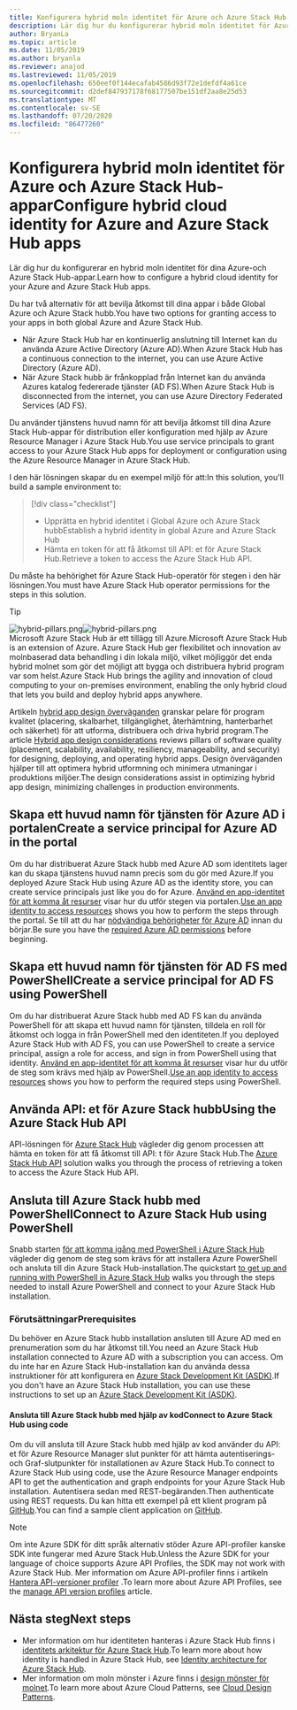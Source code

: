 ```yaml
---
title: Konfigurera hybrid moln identitet för Azure och Azure Stack Hub-appar
description: Lär dig hur du konfigurerar hybrid moln identitet för Azure och Azure Stack Hub-appar.
author: BryanLa
ms.topic: article
ms.date: 11/05/2019
ms.author: bryanla
ms.reviewer: anajod
ms.lastreviewed: 11/05/2019
ms.openlocfilehash: 650eef0f144ecafab4586d93f72e1defdf4a61ce
ms.sourcegitcommit: d2def847937178f68177507be151df2aa8e25d53
ms.translationtype: MT
ms.contentlocale: sv-SE
ms.lasthandoff: 07/20/2020
ms.locfileid: "86477260"
---
```

# <a name="configure-hybrid-cloud-identity-for-azure-and-azure-stack-hub-apps"></a><span data-ttu-id="d1792-103">Konfigurera hybrid moln identitet för Azure och Azure Stack Hub-appar</span><span class="sxs-lookup"><span data-stu-id="d1792-103">Configure hybrid cloud identity for Azure and Azure Stack Hub apps</span></span>

<span data-ttu-id="d1792-104">Lär dig hur du konfigurerar en hybrid moln identitet för dina Azure-och Azure Stack Hub-appar.</span><span class="sxs-lookup"><span data-stu-id="d1792-104">Learn how to configure a hybrid cloud identity for your Azure and Azure Stack Hub apps.</span></span>

<span data-ttu-id="d1792-105">Du har två alternativ för att bevilja åtkomst till dina appar i både Global Azure och Azure Stack hubb.</span><span class="sxs-lookup"><span data-stu-id="d1792-105">You have two options for granting access to your apps in both global Azure and Azure Stack Hub.</span></span>

 * <span data-ttu-id="d1792-106">När Azure Stack Hub har en kontinuerlig anslutning till Internet kan du använda Azure Active Directory (Azure AD).</span><span class="sxs-lookup"><span data-stu-id="d1792-106">When Azure Stack Hub has a continuous connection to the internet, you can use Azure Active Directory (Azure AD).</span></span>
 * <span data-ttu-id="d1792-107">När Azure Stack hubb är frånkopplad från Internet kan du använda Azures katalog federerade tjänster (AD FS).</span><span class="sxs-lookup"><span data-stu-id="d1792-107">When Azure Stack Hub is disconnected from the internet, you can use Azure Directory Federated Services (AD FS).</span></span>

<span data-ttu-id="d1792-108">Du använder tjänstens huvud namn för att bevilja åtkomst till dina Azure Stack Hub-appar för distribution eller konfiguration med hjälp av Azure Resource Manager i Azure Stack Hub.</span><span class="sxs-lookup"><span data-stu-id="d1792-108">You use service principals to grant access to your Azure Stack Hub apps for deployment or configuration using the Azure Resource Manager in Azure Stack Hub.</span></span>

<span data-ttu-id="d1792-109">I den här lösningen skapar du en exempel miljö för att:</span><span class="sxs-lookup"><span data-stu-id="d1792-109">In this solution, you'll build a sample environment to:</span></span>

> [!div class="checklist"]
> - <span data-ttu-id="d1792-110">Upprätta en hybrid identitet i Global Azure och Azure Stack hubb</span><span class="sxs-lookup"><span data-stu-id="d1792-110">Establish a hybrid identity in global Azure and Azure Stack Hub</span></span>
> - <span data-ttu-id="d1792-111">Hämta en token för att få åtkomst till API: et för Azure Stack Hub.</span><span class="sxs-lookup"><span data-stu-id="d1792-111">Retrieve a token to access the Azure Stack Hub API.</span></span>

<span data-ttu-id="d1792-112">Du måste ha behörighet för Azure Stack Hub-operatör för stegen i den här lösningen.</span><span class="sxs-lookup"><span data-stu-id="d1792-112">You must have Azure Stack Hub operator permissions for the steps in this solution.</span></span>

> [!Tip]  
> <span data-ttu-id="d1792-113">![hybrid-pillars.png](./media/solution-deployment-guide-cross-cloud-scaling/hybrid-pillars.png)</span><span class="sxs-lookup"><span data-stu-id="d1792-113">![hybrid-pillars.png](./media/solution-deployment-guide-cross-cloud-scaling/hybrid-pillars.png)</span></span>  
> <span data-ttu-id="d1792-114">Microsoft Azure Stack Hub är ett tillägg till Azure.</span><span class="sxs-lookup"><span data-stu-id="d1792-114">Microsoft Azure Stack Hub is an extension of Azure.</span></span> <span data-ttu-id="d1792-115">Azure Stack Hub ger flexibilitet och innovation av molnbaserad data behandling i din lokala miljö, vilket möjliggör det enda hybrid molnet som gör det möjligt att bygga och distribuera hybrid program var som helst.</span><span class="sxs-lookup"><span data-stu-id="d1792-115">Azure Stack Hub brings the agility and innovation of cloud computing to your on-premises environment, enabling the only hybrid cloud that lets you build and deploy hybrid apps anywhere.</span></span>  
> 
> <span data-ttu-id="d1792-116">Artikeln [hybrid app design överväganden](overview-app-design-considerations.md) granskar pelare för program kvalitet (placering, skalbarhet, tillgänglighet, återhämtning, hanterbarhet och säkerhet) för att utforma, distribuera och driva hybrid program.</span><span class="sxs-lookup"><span data-stu-id="d1792-116">The article [Hybrid app design considerations](overview-app-design-considerations.md) reviews pillars of software quality (placement, scalability, availability, resiliency, manageability, and security) for designing, deploying, and operating hybrid apps.</span></span> <span data-ttu-id="d1792-117">Design överväganden hjälper till att optimera hybrid utformning och minimera utmaningar i produktions miljöer.</span><span class="sxs-lookup"><span data-stu-id="d1792-117">The design considerations assist in optimizing hybrid app design, minimizing challenges in production environments.</span></span>

## <a name="create-a-service-principal-for-azure-ad-in-the-portal"></a><span data-ttu-id="d1792-118">Skapa ett huvud namn för tjänsten för Azure AD i portalen</span><span class="sxs-lookup"><span data-stu-id="d1792-118">Create a service principal for Azure AD in the portal</span></span>

<span data-ttu-id="d1792-119">Om du har distribuerat Azure Stack hubb med Azure AD som identitets lager kan du skapa tjänstens huvud namn precis som du gör med Azure.</span><span class="sxs-lookup"><span data-stu-id="d1792-119">If you deployed Azure Stack Hub using Azure AD as the identity store, you can create service principals just like you do for Azure.</span></span> <span data-ttu-id="d1792-120">[Använd en app-identitet för att komma åt resurser](/azure-stack/operator/azure-stack-create-service-principals.md#manage-an-azure-ad-app-identity) visar hur du utför stegen via portalen.</span><span class="sxs-lookup"><span data-stu-id="d1792-120">[Use an app identity to access resources](/azure-stack/operator/azure-stack-create-service-principals.md#manage-an-azure-ad-app-identity) shows you how to perform the steps through the portal.</span></span> <span data-ttu-id="d1792-121">Se till att du har [nödvändiga behörigheter för Azure AD](/azure/azure-resource-manager/resource-group-create-service-principal-portal#required-permissions) innan du börjar.</span><span class="sxs-lookup"><span data-stu-id="d1792-121">Be sure you have the [required Azure AD permissions](/azure/azure-resource-manager/resource-group-create-service-principal-portal#required-permissions) before beginning.</span></span>

## <a name="create-a-service-principal-for-ad-fs-using-powershell"></a><span data-ttu-id="d1792-122">Skapa ett huvud namn för tjänsten för AD FS med PowerShell</span><span class="sxs-lookup"><span data-stu-id="d1792-122">Create a service principal for AD FS using PowerShell</span></span>

<span data-ttu-id="d1792-123">Om du har distribuerat Azure Stack hubb med AD FS kan du använda PowerShell för att skapa ett huvud namn för tjänsten, tilldela en roll för åtkomst och logga in från PowerShell med den identiteten.</span><span class="sxs-lookup"><span data-stu-id="d1792-123">If you deployed Azure Stack Hub with AD FS, you can use PowerShell to create a service principal, assign a role for access, and sign in from PowerShell using that identity.</span></span> <span data-ttu-id="d1792-124">[Använd en app-identitet för att komma åt resurser](/azure-stack/operator/azure-stack-create-service-principals.md#manage-an-ad-fs-app-identity) visar hur du utför de steg som krävs med hjälp av PowerShell.</span><span class="sxs-lookup"><span data-stu-id="d1792-124">[Use an app identity to access resources](/azure-stack/operator/azure-stack-create-service-principals.md#manage-an-ad-fs-app-identity) shows you how to perform the required steps using PowerShell.</span></span>

## <a name="using-the-azure-stack-hub-api"></a><span data-ttu-id="d1792-125">Använda API: et för Azure Stack hubb</span><span class="sxs-lookup"><span data-stu-id="d1792-125">Using the Azure Stack Hub API</span></span>

<span data-ttu-id="d1792-126">API-lösningen för [Azure Stack Hub](/azure-stack/user/azure-stack-rest-api-use.md) vägleder dig genom processen att hämta en token för att få åtkomst till API: t för Azure Stack Hub.</span><span class="sxs-lookup"><span data-stu-id="d1792-126">The [Azure Stack Hub API](/azure-stack/user/azure-stack-rest-api-use.md)  solution walks you through the process of retrieving a token to access the Azure Stack Hub API.</span></span>

## <a name="connect-to-azure-stack-hub-using-powershell"></a><span data-ttu-id="d1792-127">Ansluta till Azure Stack hubb med PowerShell</span><span class="sxs-lookup"><span data-stu-id="d1792-127">Connect to Azure Stack Hub using PowerShell</span></span>

<span data-ttu-id="d1792-128">Snabb starten [för att komma igång med PowerShell i Azure Stack Hub](/azure-stack/operator/azure-stack-powershell-install.md) vägleder dig genom de steg som krävs för att installera Azure PowerShell och ansluta till din Azure Stack Hub-installation.</span><span class="sxs-lookup"><span data-stu-id="d1792-128">The quickstart [to get up and running with PowerShell in Azure Stack Hub](/azure-stack/operator/azure-stack-powershell-install.md) walks you through the steps needed to install Azure PowerShell and connect to your Azure Stack Hub installation.</span></span>

### <a name="prerequisites"></a><span data-ttu-id="d1792-129">Förutsättningar</span><span class="sxs-lookup"><span data-stu-id="d1792-129">Prerequisites</span></span>

<span data-ttu-id="d1792-130">Du behöver en Azure Stack hubb installation ansluten till Azure AD med en prenumeration som du har åtkomst till.</span><span class="sxs-lookup"><span data-stu-id="d1792-130">You need an Azure Stack Hub installation connected to Azure AD with a subscription you can access.</span></span> <span data-ttu-id="d1792-131">Om du inte har en Azure Stack Hub-installation kan du använda dessa instruktioner för att konfigurera en [Azure Stack Development Kit (ASDK)](/azure-stack/asdk/asdk-install.md).</span><span class="sxs-lookup"><span data-stu-id="d1792-131">If you don't have an Azure Stack Hub installation, you can use these instructions to set up an [Azure Stack Development Kit (ASDK)](/azure-stack/asdk/asdk-install.md).</span></span>

#### <a name="connect-to-azure-stack-hub-using-code"></a><span data-ttu-id="d1792-132">Ansluta till Azure Stack hubb med hjälp av kod</span><span class="sxs-lookup"><span data-stu-id="d1792-132">Connect to Azure Stack Hub using code</span></span>

<span data-ttu-id="d1792-133">Om du vill ansluta till Azure Stack hubb med hjälp av kod använder du API: et för Azure Resource Manager slut punkter för att hämta autentiserings-och Graf-slutpunkter för installationen av Azure Stack Hub.</span><span class="sxs-lookup"><span data-stu-id="d1792-133">To connect to Azure Stack Hub using code, use the Azure Resource Manager endpoints API to get the authentication and graph endpoints for your Azure Stack Hub installation.</span></span> <span data-ttu-id="d1792-134">Autentisera sedan med REST-begäranden.</span><span class="sxs-lookup"><span data-stu-id="d1792-134">Then authenticate using REST requests.</span></span> <span data-ttu-id="d1792-135">Du kan hitta ett exempel på ett klient program på [GitHub](https://github.com/shriramnat/HybridARMApplication).</span><span class="sxs-lookup"><span data-stu-id="d1792-135">You can find a sample client application on [GitHub](https://github.com/shriramnat/HybridARMApplication).</span></span>

>[!Note]
><span data-ttu-id="d1792-136">Om inte Azure SDK för ditt språk alternativ stöder Azure API-profiler kanske SDK inte fungerar med Azure Stack Hub.</span><span class="sxs-lookup"><span data-stu-id="d1792-136">Unless the Azure SDK for your language of choice supports Azure API Profiles, the SDK may not work with Azure Stack Hub.</span></span> <span data-ttu-id="d1792-137">Mer information om Azure API-profiler finns i artikeln [Hantera API-versioner profiler](/azure-stack/user/azure-stack-version-profiles.md) .</span><span class="sxs-lookup"><span data-stu-id="d1792-137">To learn more about Azure API Profiles, see the [manage API version profiles](/azure-stack/user/azure-stack-version-profiles.md) article.</span></span>

## <a name="next-steps"></a><span data-ttu-id="d1792-138">Nästa steg</span><span class="sxs-lookup"><span data-stu-id="d1792-138">Next steps</span></span>

- <span data-ttu-id="d1792-139">Mer information om hur identiteten hanteras i Azure Stack Hub finns i [identitets arkitektur för Azure Stack Hub](/azure-stack/operator/azure-stack-identity-architecture.md).</span><span class="sxs-lookup"><span data-stu-id="d1792-139">To learn more about how identity is handled in Azure Stack Hub, see [Identity architecture for Azure Stack Hub](/azure-stack/operator/azure-stack-identity-architecture.md).</span></span>
- <span data-ttu-id="d1792-140">Mer information om moln mönster i Azure finns i [design mönster för molnet](/azure/architecture/patterns).</span><span class="sxs-lookup"><span data-stu-id="d1792-140">To learn more about Azure Cloud Patterns, see [Cloud Design Patterns](/azure/architecture/patterns).</span></span>
